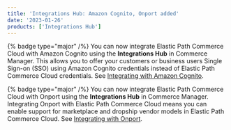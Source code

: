 ```yaml
---
title: 'Integrations Hub: Amazon Cognito, Onport added'
date: '2023-01-26'
products: ['Integrations Hub']
---
```

{% badge type="major" /%}
You can now integrate Elastic Path Commerce Cloud with Amazon Cognito using the **Integrations Hub** in Commerce Manager. This allows you to offer your customers or business users Single Sign-on (SSO) using Amazon Cognito credentials instead of Elastic Path Commerce Cloud credentials. See [Integrating with Amazon Cognito](/docs/composer/integration-hub/single-sign-on/aws-cognito-integration).

{% badge type="major" /%}
You can now integrate Elastic Path Commerce Cloud with Onport using the **Integrations Hub** in Commerce Manager. Integrating Onport with Elastic Path Commerce Cloud means you can enable support for marketplace and dropship vendor models in Elastic Path Commerce Cloud. See [Integrating with Onport](/docs/composer/integration-hub/order-marketplace-inventory/onport).
